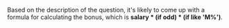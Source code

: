 Based on the description of the question, it's likely to come up with a formula for calculating the bonus, which is **salary * (if odd) * (if like 'M%')**.
